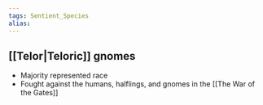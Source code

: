 ```yaml
---
tags: Sentient_Species
alias: 
---
```


 ## [[Telor|Teloric]] gnomes
-   Majority represented race 
-   Fought against the humans, halflings, and gnomes in the [[The War of the Gates]]